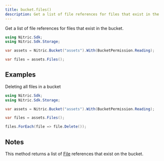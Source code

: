 ```yaml
---
title: bucket.files()
description: Get a list of file references for files that exist in the bucket.
---
```


Get a list of file references for files that exist in the bucket.

```csharp
using Nitric.Sdk;
using Nitric.Sdk.Storage;

var assets = Nitric.Bucket("assets").With(BucketPermission.Reading);

var files = assets.Files();
```

## Examples

Deleting all files in a bucket

```csharp
using Nitric.Sdk;
using Nitric.Sdk.Storage;

var assets = Nitric.Bucket("assets").With(BucketPermission.Reading);

var files = assets.Files();

files.ForEach(file => file.Delete());
```

## Notes

This method returns a list of [File](./bucket-file) references that exist on the bucket.
